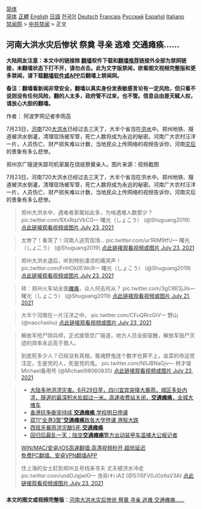  <!-- 面包屑导航 --> <div class="breadcrumb"><!-- GTranslate: https://gtranslate.io/ -->  <div class="switcher notranslate">  <div class="selected">  <a href="#" onclick="return false;"> 简体</a>  </div>  <div class="option">  <a href="https://www.bannedbook.org" onclick="doGTranslate('zh-CN|zh-CN');jQuery('div.switcher div.selected a').html(jQuery(this).html());return false;" title="简体中文" class="nturl selected"> 简体</a>  <a href="https://www.bannedbook.org/zh-tw/" onclick="doGTranslate('zh-CN|zh-TW');jQuery('div.switcher div.selected a').html(jQuery(this).html());return false;" title="繁體中文" class="nturl"> 正體</a>  <a href="https://www.bannedbook.org/en/" onclick="doGTranslate('zh-CN|en');jQuery('div.switcher div.selected a').html(jQuery(this).html());return false;" title="English" class="nturl"> English</a>  <a href="https://www.bannedbook.org/ja/" onclick="doGTranslate('zh-CN|ja');jQuery('div.switcher div.selected a').html(jQuery(this).html());return false;" title="日本語" class="nturl"> 日語</a>  <a href="https://www.bannedbook.org/ko/" onclick="doGTranslate('zh-CN|ko');jQuery('div.switcher div.selected a').html(jQuery(this).html());return false;" title="한국어" class="nturl"> 한국어</a>  <a href="https://www.bannedbook.org/de/" onclick="doGTranslate('zh-CN|de');jQuery('div.switcher div.selected a').html(jQuery(this).html());return false;" title="Deutsch" class="nturl"> Deutsch</a>  <a href="https://www.bannedbook.org/fr/" onclick="doGTranslate('zh-CN|fr');jQuery('div.switcher div.selected a').html(jQuery(this).html());return false;" title="Français" class="nturl"> Français</a>  <a href="https://www.bannedbook.org/ru/" onclick="doGTranslate('zh-CN|ru');jQuery('div.switcher div.selected a').html(jQuery(this).html());return false;" title="Русский" class="nturl"> Русский</a>  <a href="https://www.bannedbook.org/es/" onclick="doGTranslate('zh-CN|es');jQuery('div.switcher div.selected a').html(jQuery(this).html());return false;" title="Español" class="nturl"> Español</a>  <a href="https://www.bannedbook.org/it/" onclick="doGTranslate('zh-CN|it');jQuery('div.switcher div.selected a').html(jQuery(this).html());return false;" title="Italiano" class="nturl"> Italiano</a>  </div>  </div>      <div class='breadcrumb-sub'><!-- Breadcrumb NavXT 6.3.0 --> <a href="https://www.bannedbook.org/" class="home">禁闻网</a> &gt; <a href="https://www.bannedbook.org/bnews/cbnews/" class="category">中共禁闻</a> &gt; 正文</div></div><h2>河南大洪水灾后惨状 祭奠 寻亲 逃难 交通瘫痪......</h2> <p class="notice"><b>大陆网友注意：本文中的链接除 <a href="https://github.com/bannedbook/fanqiang" >翻墙</a>软件下载和<a href="https://github.com/killgcd/justmysocks/blob/master/README.md">翻墙推荐</a>链接外全部为禁网链接，未翻墙状态下打不开，请勿点击。此为文字版禁闻，欲看图文视频完整版和更多禁闻，请下载<a href="https://github.com/bannedbook/fanqiang">翻墙软件或APP</a>后翻墙上禁闻网。</p><p>备注：翻墙看新闻非常安全，翻墙以真实身份发表敏感言论有一定风险，但只看不说则没有任何风险，翻的人太多，政府管不过来，也不管。信息自由是天赋人权，请放心大胆的翻墙。</b></p>  <div class="entry"> <p>作者： 阿波罗网记者李雨菡</p> <p id="summary">7月23日，<a href="https://www.bannedbook.org/bnews/tag/%e6%b2%b3%e5%8d%97/" class="st_tag internal_tag" rel="tag" title="标签 河南 下的日志">河南</a>720<a href="https://www.bannedbook.org/bnews/tag/%E5%A4%A7%E6%B4%AA%E6%B0%B4/" class="st_tag internal_tag" rel="tag" title="标签 大洪水 下的日志">大洪水</a>已经过去三天了，大半个省泡在<a href="https://www.bannedbook.org/bnews/tag/%e6%b4%aa%e6%b0%b4/" class="st_tag internal_tag" rel="tag" title="标签 洪水 下的日志">洪水</a>中。郑州地铁、隧道被洪水倒灌，清理现场被军管，死亡人数将成为永远的秘密。河南广大农村汪洋一片，人员伤亡、财产损失难以计数，当地民众上传网络的视频告诉你，河南<a href="https://www.bannedbook.org/bnews/tag/%E7%81%BE%E5%90%8E/" class="st_tag internal_tag" rel="tag" title="标签 灾后 下的日志">灾后</a>的景象有多么悲惨。</p> <p id="conimg">郑州京广隧道失踪司机家属在烧纸祭奠亲人。图片来源：视频截图</p>  <p>7月23日，河南720大洪水已经过去三天了，大半个省泡在洪水中。郑州地铁、隧道被洪水倒灌，清理现场被军管，死亡人数将成为永远的秘密。河南广大农村汪洋一片，人员伤亡、财产损失难以计数，当地民众上传网络的视频告诉你，河南灾后的景象有多么悲惨。</p> <blockquote><p>郑州大洪水中，遇难者家属如此多，为啥遇难人数那少？ pic.twitter.com/8XxRqzVbCG— 曙光（しょこう） (@Shuguang2019) <a href="https://twitter.com/Shuguang2019/status/1418499424741994496?ref_src=twsrc%5Etfw">点此链接观看视频或图片 July 23, 2021</a></p></blockquote> <blockquote><p>太惨了！看哭了！河南人逃荒现场…     pic.twitter.com/ur1RIM9tfU— 曙光（しょこう） (@Shuguang2019) <a href="https://twitter.com/Shuguang2019/status/1418515324891131904?ref_src=twsrc%5Etfw">点此链接观看视频或图片 July 23, 2021</a></p> </blockquote> <blockquote><p>郑州大洪水退后，听到特别凄凉的痛哭声！     pic.twitter.com/FnHOk0EWcR— 曙光（しょこう） (@Shuguang2019) <a href="https://twitter.com/Shuguang2019/status/1418382627325681664?ref_src=twsrc%5Etfw">点此链接观看视频或图片 July 23, 2021</a></p></blockquote> <blockquote><p>转：郑州火车站全面<a href="https://www.bannedbook.org/bnews/tag/%E7%98%AB%E7%97%AA/" class="st_tag internal_tag" rel="tag" title="标签 瘫痪 下的日志">瘫痪</a>，众人何去何从？       pic.twitter.com/3gC8ESjJls— 曙光（しょこう） (@Shuguang2019) <a href="https://twitter.com/Shuguang2019/status/1417767083761303552?ref_src=twsrc%5Etfw">点此链接观看视频或图片 July 21, 2021</a></p></blockquote> <blockquote><p>大半个河南在一片汪洋之中。 pic.twitter.com/CFuQRrcGiV— 野山   (@naochashu) <a href="https://twitter.com/naochashu/status/1418533694596259841?ref_src=twsrc%5Etfw">点此链接观看视频或图片 July 23, 2021</a></p> </blockquote> <blockquote><p>解放军抢尸阴兵师，正式接管京广隧道，地方人员全部驱散，解放军毁尸灭迹的效率永远高于救人。</p> <p>到底死多少人？已经没有真相，冤魂野鬼连个数字也算不上，韭菜的命运党注定，生是党的人，死是党的鬼。 pic.twitter.com/NIIJBNaGjv— 林才竣Michael备用号 (@Michael98060835) <a href="https://twitter.com/Michael98060835/status/1418501685530415110?ref_src=twsrc%5Etfw">点此链接观看视频或图片 July 23, 2021</a></p></blockquote> <blockquote><ul class='op-related-articles' title='相关阅读'> <li><a href='https://www.bannedbook.org/bnews/bannedvideo/20210629/1576877.html' target='_blank'>大陆多地洪涝灾害。6月29日早，四川宜宾突降大暴雨，城区多处内涝，隧道的最深积水处超过一米。高速收费站关闭，<b>交通瘫痪</b>，全城大堵车</a></li> <li><a href='https://www.bannedbook.org/bnews/cnnews/hknews/20191113/1222381.html' target='_blank'>香港抗争衝突持续 <b>交通瘫痪</b> 学校明日停课</a></li> <li><a href='https://www.bannedbook.org/bnews/baitai/20191111/1221163.html' target='_blank'>双11“全港3罢”<b>交通瘫痪</b>致各大学停课 港股大跌</a></li> <li><a href='https://www.bannedbook.org/bnews/worldnews/20190914/1191088.html' target='_blank'>西班牙暴雨洪灾酿5死 <b>交通瘫痪</b></a></li> <li><a href='https://www.bannedbook.org/bnews/renquan/xgmyd/20190806/1170510.html' target='_blank'>回归后最乱一天：陆空<b>交通瘫痪</b>警方出动装甲车滥捕大公报记者</a></li> </ul> <p class="texttj"> <a href="https://github.com/bannedbook/fanqiang/wiki/V2ray%E6%9C%BA%E5%9C%BA" target="_blank">WIN/MAC/安卓/iOS高速翻墙:高清视频秒开,超低延迟</a><br/> <a href="https://github.com/bannedbook/fanqiang/wiki/%E7%A6%81%E9%97%BB%E7%BD%91%E5%AE%89%E5%8D%93%E7%BF%BB%E5%A2%99%E6%96%B0%E9%97%BBAPP" target="_blank">免费PC翻墙、安卓VPN翻墙APP</a></p> <p>住上海的女士赶到郑州五号线来寻夫    丈夫被洪水冲走   pic.twitter.com/undOJqjwIO— 浩哥i✝️i    iA2 (@S7i5FV0JOz6sV3A) <a href="https://twitter.com/S7i5FV0JOz6sV3A/status/1418531454636761089?ref_src=twsrc%5Etfw">点此链接观看视频或图片 July 23, 2021</a></p></blockquote> </p><a name='sharetosocial'></a>  <div style="margin-bottom:5px;padding-bottom:5px;clear:both"> <div id="archive-pix-1" class="banner-ads"> <!-- AuctionX Display platform tag START --> <div id="26318x728x90x621x_ADSLOT2" clicktrack="%%CLICK_URL_ESC%%"></div> <!-- AuctionX Display platform tag END --> </div> <div id="archive-pix-2" class="banner-ads"> <!-- AuctionX Display platform tag START --> <div id="26315x300x250x621x_ADSLOT2" clicktrack="%%CLICK_URL_ESC%%"></div> <!-- AuctionX Display platform tag END --> </div> </div>  <div id="archive-pix-1" class="banner-ads"> <!-- AuctionX Display platform tag START --> <div id="26318x728x90x621x_ADSLOT3" clicktrack="%%CLICK_URL_ESC%%"></div> <!-- AuctionX Display platform tag END --> </div> <div><b>本文的图文或视频完整版</b>：<a href='https://www.bannedbook.org/bnews/cbnews/20210723/1592861.html'>河南大洪水灾后惨状 祭奠 寻亲 逃难 交通瘫痪&#8230;&#8230;</a></div>  </div><!--END ENTRY--> 